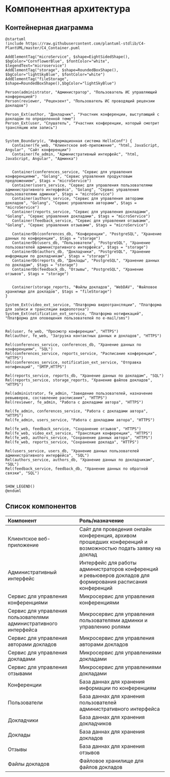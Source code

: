 # Компонентная архитектура
<!-- Состав и взаимосвязи компонентов системы между собой и внешними системами с указанием протоколов, ключевые технологии, используемые для реализации компонентов.
Диаграмма контейнеров C4 и текстовое описание. 
Подробнее: https://confluence.mts.ru/pages/viewpage.action?pageId=375783368
-->
## Контейнерная диаграмма


```plantuml
@startuml
!include https://raw.githubusercontent.com/plantuml-stdlib/C4-PlantUML/master/C4_Container.puml

AddElementTag("microService", $shape=EightSidedShape(), $bgColor="CornflowerBlue", $fontColor="white", $legendText="microservice")
AddElementTag("storage", $shape=RoundedBoxShape(), $bgColor="lightSkyBlue", $fontColor="white")
AddElementTag("fileStorage", $shape=RoundedBoxShape(),$bgColor="lightSkyBlue")

Person(administrator, "Администратор", "Пользователь ИС управляющий конференцией")
Person(reviewer, "Рецензент", "Пользователь ИС проводящий рецензии докладов")

Person_Ext(author, "Докладчик", "Участник конференции, выступающий c докладом по определенной теме")
Person_Ext(user, "Слушатель", "Участник конференции, который смотрит трансляцию или запись")


System_Boundary(c, "Информационная система HelloConf") {
   Container(fe_web, "Клиентское веб-приложение", "html, JavaScript, Angular", "Сайт конференции")
   Container(fe_admin, "Административный интерфейс", "html, JavaScript, Angular", "Админка")


   Container(conferences_service, "Сервис для управления конференциями", "Golang", "Сервис управления продуктовым предложением", $tags = "microService")
   Container(users_service, "Сервис для управления пользователями административного интерфейса", "Golang", "Сервис управления пользователями админки", $tags = "microService")
   Container(authors_service, "Сервис для управления авторами докладов", "Golang", "Сервис управления авторами", $tags = "microService")
   Container(reports_service, "Сервис для управления докладами", "Golang", "Сервис управления докладами", $tags = "microService")
   Container(feedback_service, "Сервис для управления отзывами", "Golang", "Сервис управления отзывами", $tags = "microService")

   ContainerDb(conferences_db, "Конференции", "PostgreSQL", "Хранение данных по конференции", $tags = "storage")
   ContainerDb(users_db, "Пользователи", "PostgreSQL", "Хранение пользователей административного интерфейса", $tags = "storage")
   ContainerDb(authors_db, "Докладчики", "PostgreSQL", "Хранение информации по докладчикам", $tags = "storage")
   ContainerDb(reports_db, "Доклады", "PostgreSQL", "Хранение данных по докладам", $tags = "storage")
   ContainerDb(feedback_db, "Отзывы", "PostgreSQL", "Хранение отзывов", $tags = "storage")
   

   Container(storage_reports, "Файлы докладов", "WebDAV", "Файловое хранилище для докладов", $tags = "fileStorage")
}

System_Ext(video_ext_service, "Платформа видеотрансляции", "Платформа для записи и трансляции видеопотока")
System_Ext(notification_ext_service, "Платформа нотификаций", "Платформа для оповещения пользователей по e-mail/sms")


Rel(user, fe_web, "Просмотр конференции", "HTTPS")
Rel(author, fe_web, "Загрузка контактных данных и докладов", "HTTPS")

Rel(conferences_service, conferences_db, "Хранение данных по конференциям", "SQL")
Rel(conferences_service, reports_service, "Расписание конференции", "HTTPS")
Rel(conferences_service, notification_ext_service, "Отправка нотификаций", "SMTP,HTTPS")

Rel(reports_service, reports_db, "Хранение данных по докладам", "SQL")
Rel(reports_service, storage_reports, "Хранение файлов докладов", "HTTPS")

Rel(administrator, fe_admin, "Заведение пользователей, назначение ревьюверов, составление расписания", "HTTPS")
Rel(reviewer, fe_admin, "Работа с докладами автора", "HTTPS")

Rel(fe_admin, conferences_service, "Работа с докладами автора", "HTTPS")
Rel(fe_admin, users_service, "Работа с докладами автора", "HTTPS")

Rel(fe_web, feedback_service, "Сохранение отзывов", "HTTPS")
Rel(fe_web, video_ext_service, "Трансляция конференции", "HTTPS")
Rel(fe_web, authors_service, "Сохранение данных автора", "HTTPS")
Rel(fe_web, reports_service, "Сохранение доклада", "HTTPS")

Rel(users_service, users_db, "Хранение данных пользователей административного интерфейса", "SQL")
Rel(authors_service, authors_db, "Хранение данных по докладчикам", "SQL")
Rel(feedback_service, feedback_db, "Хранение данных по обратной связки", "SQL")


SHOW_LEGEND()
@enduml
```


## Список компонентов
| Компонент             | Роль/назначение                  |
|:----------------------|:---------------------------------|
| Клиентское веб-приложение | Сайт для проведения онлайн конференция, архивом прошедших конференций и возможностью подать заявку на доклад |
| Административный интерфейс | Интерфейс для работы администраторов конференций и ревьюверов докладов для формирования расписания конференций |
| Сервис для управления конференциями | Микросервис для управления конференциями |
| Сервис для управления пользователями административного интерфейса | Микросервис для управления пользователями админки и управлению ролями |
| Сервис для управления авторами докладов | Микросервис для управления авторами докладов |
| Сервис для управления докладами | Микросервис для управлениями докладами |
| Сервис для управления отзывами | Микросервис для управлениями докладами |
| Конференции | База даннах для хранения информации по конференциям  |
| Пользователи | База даннах для хранения пользователей административного интерфейса |
| Докладчики | База даннах для хранения докладчиков |
| Доклады | База даннах для хранения докладов |
| Отзывы | База даннах для хранения отзывов |
| Файлы докладов | Файловое хранилище для файлов докладов |